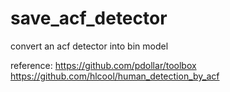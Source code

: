 # save_acf_detector
convert an acf detector into bin model

reference: 
https://github.com/pdollar/toolbox
https://github.com/hlcool/human_detection_by_acf
